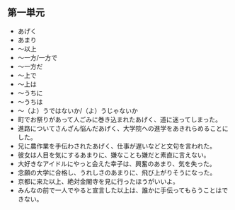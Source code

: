 ## 第一単元
- あげく
- あまり
- ～以上
- ～一方/一方で
- ～一方だ
- ～上で
- ～上は
- ～うちに
- ～うちは
- ～（よ）うではないか/（よ）うじゃないか
- 町でお祭りがあって人ごみに巻き込まれたあげく、道に迷ってしまった。
- 進路についてさんざん悩んだあげく、大学院への進学をあきれらめることにした。
- 兄に農作業を手伝わされたあげく、仕事が遅いなどと文句を言われた。
- 彼女は人目を気にするあまりに、嫌なことも嫌だと素直に言えない。
- 大好きなアイドルにやっと会えた幸子は、興奮のあまり、気を失った。
- 念願の大学に合格し、うれしさのあまりに、飛び上がりそうになった。
- 京都に来た以上、絶対金閣寺を見に行ったほうがいいよ。
- みんなの前で一人でやると宣言した以上は、誰かに手伝ってもらうことはできない。